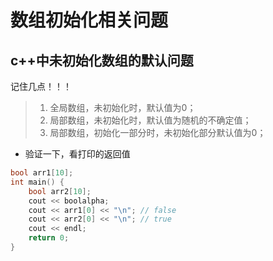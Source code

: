 # 数组初始化相关问题

## c++中未初始化数组的默认问题

记住几点！！！

> 1. 全局数组，未初始化时，默认值为0；
> 2. 局部数组，未初始化时，默认值为随机的不确定值；
> 3. 局部数组，初始化一部分时，未初始化部分默认值为0；

* 验证一下，看打印的返回值

```cpp
bool arr1[10];
int main() {
    bool arr2[10];
    cout << boolalpha;
    cout << arr1[0] << "\n"; // false
    cout << arr2[0] << "\n"; // true
    cout << endl;
    return 0;
}
```
